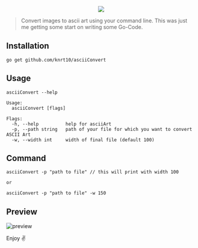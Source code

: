 <p align="center">
  <img src="https://user-images.githubusercontent.com/24803604/45256385-603e1780-b3b3-11e8-83e5-a1f366de844c.png" />
</p>

> Convert images to ascii art using your command line. This was just me getting some start on writing some Go-Code.

## Installation

```
go get github.com/knrt10/asciiConvert
```

## Usage

`asciiConvert --help` 

```
Usage:
  asciiConvert [flags]

Flags:
  -h, --help          help for asciiArt
  -p, --path string   path of your file for which you want to convert ASCII Art
  -w, --width int     width of final file (default 100)
```

## Command

```
asciiConvert -p "path to file" // this will print with width 100

or

asciiConvert -p "path to file" -w 150
```

## Preview
![preview](https://user-images.githubusercontent.com/24803604/45258693-a4dca980-b3d9-11e8-9935-aa33646a16e6.gif)


Enjoy :v:

